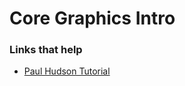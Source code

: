 # Core Graphics Intro



### Links that help

- [Paul Hudson Tutorial](https://www.hackingwithswift.com/read/27/3/drawing-into-a-core-graphics-context-with-uigraphicsimagerenderer)

